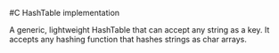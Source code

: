 #C HashTable implementation

A generic, lightweight HashTable that can accept any string as a key. It accepts any hashing function that hashes strings as char arrays. 